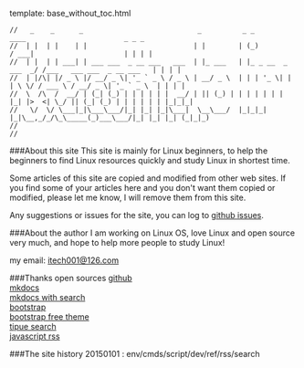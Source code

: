 template: base_without_toc.html

```  
//   _    _      _                            _          _ _                   ____                        _ _ _
//  | |  | |    | |                          | |        | (_)                 / ___|                      | | | |
//  | |  | | ___| | ___ ___  _ __ ___   ___  | |_ ___   | |_ _ __  _   ___  _/ /___   ___ ___  _ __ ___   | | | |
//  | |/\| |/ _ \ |/ __/ _ \| '_ ` _ \ / _ \ | __/ _ \  | | | '_ \| | | \ \/ / ___ \ / __/ _ \| '_ ` _ \  | | | |
//  \  /\  /  __/ | (_| (_) | | | | | |  __/ | || (_) | | | | | | | |_| |>  <| \_/ || (_| (_) | | | | | | |_|_|_|
//   \/  \/ \___|_|\___\___/|_| |_| |_|\___|  \__\___/  |_|_|_| |_|\__,_/_/\_\_____(_)___\___/|_| |_| |_| (_|_|_)
//
//
```  



###About this site
This site is mainly for Linux beginners, to help the beginners to find Linux resources quickly and study Linux in shortest time.  

Some articles of this site are copied and modified from other web sites. If you find some of your articles here and you don't want them copied or modified, please let me know, I will remove them from this site.  

Any suggestions or issues for the site, you can log to <a href=https://github.com/itech001/linux6/issues>github issues</a>.  



###About the author
I am working on Linux OS, love Linux and open source very much, and hope to help more people to study Linux!  

my email: <a href=mailto:itech001@126.com>itech001@126.com</a>  



###Thanks open sources
[github](https://github.com/itech001)  
[mkdocs](https://github.com/tomchristie/mkdocs)  
[mkdocs with search](https://github.com/d0ugal/mkdocs)  
[bootstrap](https://github.com/twbs/bootstrap/)  
[bootstrap free theme](https://github.com/thomaspark/bootswatch)  
[tipue search](https://github.com/Tipue/Tipue-Search)  
[javascript rss](https://github.com/larshp/planet)  

###The site history
20150101 : env/cmds/script/dev/ref/rss/search  
